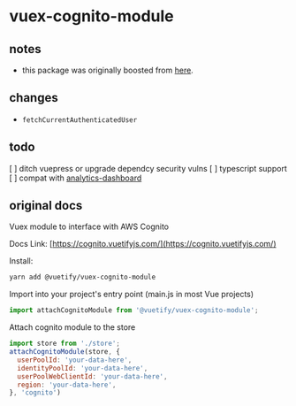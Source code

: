 # vuex-cognito-module

## notes
- this package was originally boosted from [here](https://github.com/vuetifyjs/vuex/tree/master/packages/cognito-module).

## changes
- `fetchCurrentAuthenticatedUser`

## todo
[ ] ditch vuepress or upgrade dependcy security vulns
[ ] typescript support
[ ] compat with [analytics-dashboard](https://github.com/staywanderful/analytics-dashboard)


## original docs
Vuex module to interface with AWS Cognito

Docs Link: [https://cognito.vuetifyjs.com/](https://cognito.vuetifyjs.com/)

Install:
```bash
yarn add @vuetify/vuex-cognito-module
```

Import into your project's entry point (main.js in most Vue projects)
```js
import attachCognitoModule from '@vuetify/vuex-cognito-module';
```

Attach cognito module to the store
```js
import store from './store';
attachCognitoModule(store, {
  userPoolId: 'your-data-here',
  identityPoolId: 'your-data-here',
  userPoolWebClientId: 'your-data-here',
  region: 'your-data-here',
}, 'cognito')
```

